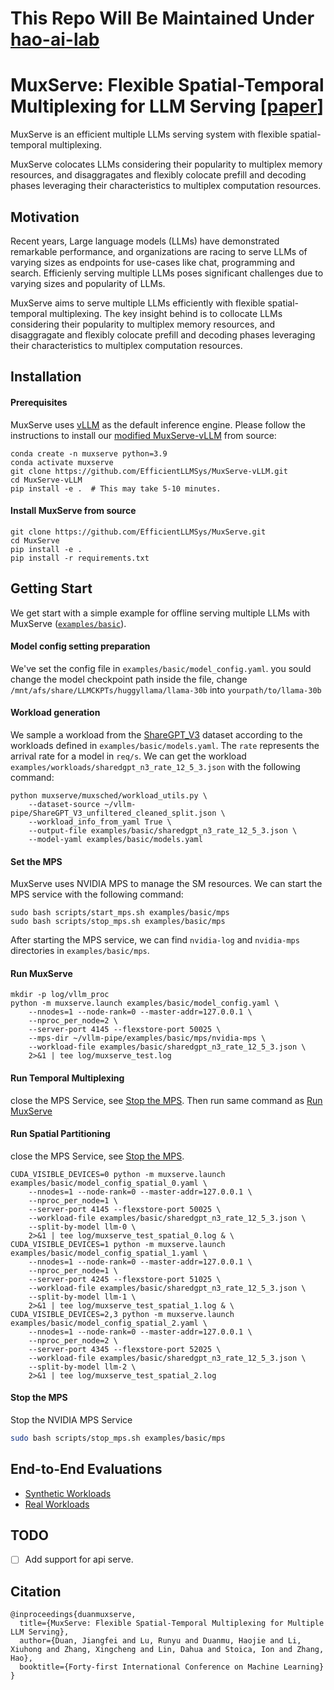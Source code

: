 # This Repo Will Be Maintained Under [hao-ai-lab](https://github.com/hao-ai-lab/MuxServe)

# MuxServe: Flexible Spatial-Temporal Multiplexing for LLM Serving [[paper](https://arxiv.org/abs/2404.02015)]

MuxServe is an efficient multiple LLMs serving system with flexible spatial-temporal multiplexing.

MuxServe colocates LLMs considering their popularity to multiplex memory resources, and disaggragates and flexibly colocate prefill and decoding phases leveraging their characteristics to multiplex computation resources.


## Motivation
Recent years, Large language models (LLMs) have demonstrated remarkable performance, and organizations are racing to serve LLMs of varying sizes as endpoints for use-cases like chat, programming and search. Efficienly serving multiple LLMs poses significant challenges due to varying sizes and popularity of LLMs.

MuxServe aims to serve multiple LLMs efficiently with flexible spatial-temporal multiplexing. The key insight behind is to collocate LLMs considering their popularity to multiplex memory resources, and disaggragate and flexibly colocate prefill and decoding phases leveraging their characteristics to multiplex computation resources.

## Installation

#### Prerequisites
MuxServe uses [vLLM](https://github.com/vllm-project/vllm) as the default inference engine. Please follow the instructions to install our [modified MuxServe-vLLM](https://github.com/EfficientLLMSys/MuxServe-vLLM) from source:


```
conda create -n muxserve python=3.9
conda activate muxserve
git clone https://github.com/EfficientLLMSys/MuxServe-vLLM.git
cd MuxServe-vLLM
pip install -e .  # This may take 5-10 minutes.
```

#### Install MuxServe from source

```
git clone https://github.com/EfficientLLMSys/MuxServe.git
cd MuxServe
pip install -e .
pip install -r requirements.txt
```

## Getting Start

We get start with a simple example for offline serving multiple LLMs with MuxServe ([`examples/basic`](./examples/basic/)).

#### Model config setting preparation

We've set the config file in `examples/basic/model_config.yaml`. you sould change the model checkpoint path inside the file, change `/mnt/afs/share/LLMCKPTs/huggyllama/llama-30b` into `yourpath/to/llama-30b`


#### Workload generation

We sample a workload from the [ShareGPT_V3](https://huggingface.co/datasets/anon8231489123/ShareGPT_Vicuna_unfiltered/blob/main/ShareGPT_V3_unfiltered_cleaned_split.json) dataset according to the workloads defined in `examples/basic/models.yaml`. The `rate` represents the arrival rate for a model in `req/s`. We can get the workload `examples/workloads/sharedgpt_n3_rate_12_5_3.json` with the following command:

```shell
python muxserve/muxsched/workload_utils.py \
    --dataset-source ~/vllm-pipe/ShareGPT_V3_unfiltered_cleaned_split.json \
    --workload_info_from_yaml True \
    --output-file examples/basic/sharedgpt_n3_rate_12_5_3.json \
    --model-yaml examples/basic/models.yaml
```

#### Set the MPS

MuxServe uses NVIDIA MPS to manage the SM resources. We can start the MPS service with the following command:

```shell
sudo bash scripts/start_mps.sh examples/basic/mps
sudo bash scripts/stop_mps.sh examples/basic/mps

```

After starting the MPS service, we can find `nvidia-log` and `nvidia-mps` directories in `examples/basic/mps`.

#### Run MuxServe

```shell
mkdir -p log/vllm_proc
python -m muxserve.launch examples/basic/model_config.yaml \
    --nnodes=1 --node-rank=0 --master-addr=127.0.0.1 \
    --nproc_per_node=2 \
    --server-port 4145 --flexstore-port 50025 \
    --mps-dir ~/vllm-pipe/examples/basic/mps/nvidia-mps \
    --workload-file examples/basic/sharedgpt_n3_rate_12_5_3.json \
    2>&1 | tee log/muxserve_test.log
```

#### Run Temporal Multiplexing

close the MPS Service, see [Stop the MPS](#stop-the-mps).
Then run same command as [Run MuxServe](#run-MuxServe)

#### Run Spatial Partitioning

close the MPS Service, see [Stop the MPS](#stop-the-mps).

```shell
CUDA_VISIBLE_DEVICES=0 python -m muxserve.launch examples/basic/model_config_spatial_0.yaml \
    --nnodes=1 --node-rank=0 --master-addr=127.0.0.1 \
    --nproc_per_node=1 \
    --server-port 4145 --flexstore-port 50025 \
    --workload-file examples/basic/sharedgpt_n3_rate_12_5_3.json \
    --split-by-model llm-0 \
    2>&1 | tee log/muxserve_test_spatial_0.log & \
CUDA_VISIBLE_DEVICES=1 python -m muxserve.launch examples/basic/model_config_spatial_1.yaml \
    --nnodes=1 --node-rank=0 --master-addr=127.0.0.1 \
    --nproc_per_node=1 \
    --server-port 4245 --flexstore-port 51025 \
    --workload-file examples/basic/sharedgpt_n3_rate_12_5_3.json \
    --split-by-model llm-1 \
    2>&1 | tee log/muxserve_test_spatial_1.log & \
CUDA_VISIBLE_DEVICES=2,3 python -m muxserve.launch examples/basic/model_config_spatial_2.yaml \
    --nnodes=1 --node-rank=0 --master-addr=127.0.0.1 \
    --nproc_per_node=2 \
    --server-port 4345 --flexstore-port 52025 \
    --workload-file examples/basic/sharedgpt_n3_rate_12_5_3.json \
    --split-by-model llm-2 \
    2>&1 | tee log/muxserve_test_spatial_2.log
```

#### Stop the MPS

Stop the NVIDIA MPS Service

```bash
sudo bash scripts/stop_mps.sh examples/basic/mps
```

## End-to-End Evaluations
- [Synthetic Workloads](./benchmark/end_to_end/)
- [Real Workloads](./benchmark/chatlmsys/)


## TODO
- [ ] Add support for api serve.

## Citation
```
@inproceedings{duanmuxserve,
  title={MuxServe: Flexible Spatial-Temporal Multiplexing for Multiple LLM Serving},
  author={Duan, Jiangfei and Lu, Runyu and Duanmu, Haojie and Li, Xiuhong and Zhang, Xingcheng and Lin, Dahua and Stoica, Ion and Zhang, Hao},
  booktitle={Forty-first International Conference on Machine Learning}
}
```
